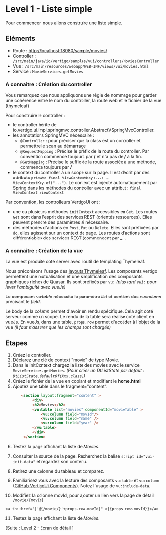 # Level 1 - Liste simple

Pour commencer, nous allons construire une liste simple.

## Eléments

- Route : [http://localhost:18080/sample/movies/](http://localhost:18080/sample/movies/)
- Controller : `/src/main/java/io/vertigo/samples/vui/controllers/MoviesController`
- Vue : `/src/main/resources/webapp/WEB-INF/views/vui/movies.html`
- Service : `MovieServices.getMovies`

### A connaitre : Création du controller

Vous remarquez que nous appliquons une règle de nommage pour garder une cohérence entre le nom du controller, la route web et le fichier de la vue (thymeleaf)

Pour construire le controller :
- le controller hérite de io.vertigo.ui.impl.springmvc.controller.AbstractVSpringMvcController.
- les annotations SpringMVC nécessaire : 
  - `@Controller` : pour préciser que la class est un controller et permettre le scan au démarrage
  - `@RequestMapping` : Précise le préfix de la route du controller. Par convention commence toujours par **/** et n'a pas de **/** à la fin.
  - `@GetMapping` : Précise le suffix de la route associée à une méthode, commence toujours par **/**
- le context du controller à un scope sur la page. Il est décrit par des attributs `private final ViewContextKey<...> = ViewContextKey.of("...")`. 
Le context est injecté automatiquement par Spring dans les méthodes du controller avec un attribut : `final ViewContext viewContext`

Par convention, les controlleurs VertigoUi ont :
- une ou plusieurs méthodes `initContext` accessibles en `Get`. Les routes `Get` sont dans l'esprit des services REST (orientés ressources). Elles peuvent prendre des paramètres si nécessaire.
- des méthodes d'actions en `Post`, `Put` ou `Delete`. Elles sont préfixées par `do`, elles agissent sur un context de page. Les routes d'actions sont différentiables des services REST (commencent par **_** ).

### A connaitre : Création de la vue

La vue est produite coté server avec l'outil de templating Thymeleaf.

Nous préconisons l'usage des [layouts Thymeleaf](https://vertigo-io.github.io/vertigo-docs/#/extensions/ui?id=moteur-de-layout-thymeleaf-layout).
Les composants vertigo permettent une mutualisation et une simplification des composants graphiques riches de Quasar. Ils sont préfixés par `vu:` *(plus tard `vui:` pour lever l'ambiguité avec vueJs)*

Le composant *vu:table* nécessite le paramètre *list* et contient des *vu:column* précisant le *field*.

Le body de la *column* permet d'avoir un rendu spécifique. Cela agit coté serveur comme un scope.
Le rendu de la table sera réalisé coté client en vueJs. En vueJs, dans une table, `props.row` permet d'accéder à l'objet de la vue *(il faut s'assurer que les champs sont chargés)*

## Etapes

1. Créez le controller.
1. Déclarez une clé de context "movie" de type Movie.
1. Dans le initContext chargez la liste des movies avec le service `MovieServices.getMovies`.
*(Pour créer un *DtListState* par défaut : `DtListState.defaultOf(Xxx.class)`)*
1. Créez le fichier de la vue en copiant et modifiant le **home.html**
1. Ajoutez une table dans le fragment="content".
```Html
       <section layout:fragment="content" >
            <div>
            <h2>Movies</h2>
            <vu:table list="movies" componentId="movieTable" >
                <vu:column field="movId"/>
                <vu:column field="name" />
                <vu:column field="year" />
            </vu:table>
            </div>
        </section>
```
6. Testez la page affichant la liste de *Movies*.
7. Consulter la source de la page. Recherchez la balise `script id="vui-init-data"` et regardez son contenu.
8. Retirez une colonne du tableau et comparez.
9. Familiarisez vous avec la lecture des composants `vu:table` et `vu:column` ([GitHub VertigoUi Components](https://github.com/vertigo-io/vertigo-extensions/tree/vertigo-3.3.0/vertigo-ui/src/main/resources/io/vertigo/ui/components)). Notez l'usage de `vu:include-data`.

10. Modifiez la colonne movId, pour ajouter un lien vers la page de détail `/movie/{movId}`

`<a th::href="|'@{/movie/}'+props.row.movId|" >{{props.row.movId}}</a>`

11. Testez la page affichant la liste de *Movies*.

[Suite : Level 2 - Ecran de détail ]

